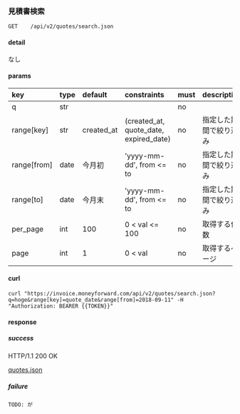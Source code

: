 ### 見積書検索

```
GET    /api/v2/quotes/search.json
```

#### detail

なし

#### params

| key         | type | default    | constraints                            | must | description            |
| :--         | :--  | :--        | :--                                    | :--  | :--                    |
| q           | str  |            |                                        | no   |                        |
| range[key]  | str  | created_at | (created_at, quote_date, expired_date) | no   | 指定した期間で絞り込み |
| range[from] | date | 今月初     | 'yyyy-mm-dd', from <= to               | no   | 指定した期間で絞り込み |
| range[to]   | date | 今月末     | 'yyyy-mm-dd', from <= to               | no   | 指定した期間で絞り込み |
| per_page    | int  | 100        | 0 < val <= 100                         | no   | 取得する件数           |
| page        | int  | 1          | 0 < val                                | no   | 取得するページ         |

#### curl

```
curl "https://invoice.moneyforward.com/api/v2/quotes/search.json?q=hoge&range[key]=quote_date&range[from]=2018-09-11" -H "Authorization: BEARER {{TOKEN}}"
```

#### response
##### success
HTTP/1.1 200 OK

[quotes.json](/responses/quotes.json)

##### failure
```
TODO: が
```

